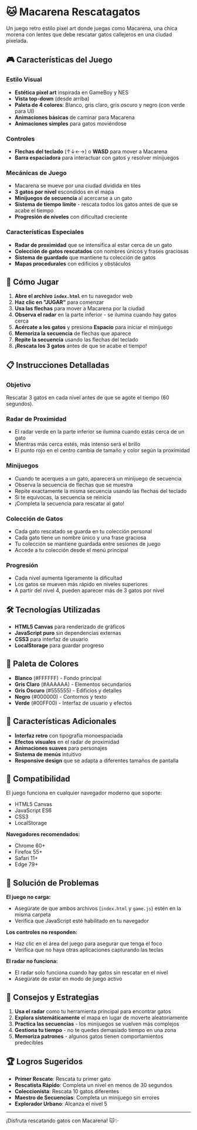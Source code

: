 # 🐱 Macarena Rescatagatos

Un juego retro estilo pixel art donde juegas como Macarena, una chica morena con lentes que debe rescatar gatos callejeros en una ciudad pixelada.

## 🎮 Características del Juego

### Estilo Visual
- **Estética pixel art** inspirada en GameBoy y NES
- **Vista top-down** (desde arriba)
- **Paleta de 4 colores**: Blanco, gris claro, gris oscuro y negro (con verde para UI)
- **Animaciones básicas** de caminar para Macarena
- **Animaciones simples** para gatos moviéndose

### Controles
- **Flechas del teclado** (↑↓←→) o **WASD** para mover a Macarena
- **Barra espaciadora** para interactuar con gatos y resolver minijuegos

### Mecánicas de Juego
- Macarena se mueve por una ciudad dividida en tiles
- **3 gatos por nivel** escondidos en el mapa
- **Minijuegos de secuencia** al acercarse a un gato
- **Sistema de tiempo límite** - rescata todos los gatos antes de que se acabe el tiempo
- **Progresión de niveles** con dificultad creciente

### Características Especiales
- **Radar de proximidad** que se intensifica al estar cerca de un gato
- **Colección de gatos rescatados** con nombres únicos y frases graciosas
- **Sistema de guardado** que mantiene tu colección de gatos
- **Mapas procedurales** con edificios y obstáculos

## 🚀 Cómo Jugar

1. **Abre el archivo `index.html`** en tu navegador web
2. **Haz clic en "JUGAR"** para comenzar
3. **Usa las flechas** para mover a Macarena por la ciudad
4. **Observa el radar** en la parte inferior - se ilumina cuando hay gatos cerca
5. **Acércate a los gatos** y presiona **Espacio** para iniciar el minijuego
6. **Memoriza la secuencia** de flechas que aparece
7. **Repite la secuencia** usando las flechas del teclado
8. **¡Rescata los 3 gatos** antes de que se acabe el tiempo!

## 📋 Instrucciones Detalladas

### Objetivo
Rescatar 3 gatos en cada nivel antes de que se agote el tiempo (60 segundos).

### Radar de Proximidad
- El radar verde en la parte inferior se ilumina cuando estás cerca de un gato
- Mientras más cerca estés, más intenso será el brillo
- El punto rojo en el centro cambia de tamaño y color según la proximidad

### Minijuegos
- Cuando te acerques a un gato, aparecerá un minijuego de secuencia
- Observa la secuencia de flechas que se muestra
- Repite exactamente la misma secuencia usando las flechas del teclado
- Si te equivocas, la secuencia se reinicia
- ¡Completa la secuencia para rescatar al gato!

### Colección de Gatos
- Cada gato rescatado se guarda en tu colección personal
- Cada gato tiene un nombre único y una frase graciosa
- Tu colección se mantiene guardada entre sesiones de juego
- Accede a tu colección desde el menú principal

### Progresión
- Cada nivel aumenta ligeramente la dificultad
- Los gatos se mueven más rápido en niveles superiores
- A partir del nivel 4, pueden aparecer más de 3 gatos por nivel

## 🛠️ Tecnologías Utilizadas

- **HTML5 Canvas** para renderizado de gráficos
- **JavaScript puro** sin dependencias externas
- **CSS3** para interfaz de usuario
- **LocalStorage** para guardar progreso

## 🎨 Paleta de Colores

- **Blanco** (#FFFFFF) - Fondo principal
- **Gris Claro** (#AAAAAA) - Elementos secundarios
- **Gris Oscuro** (#555555) - Edificios y detalles
- **Negro** (#000000) - Contornos y texto
- **Verde** (#00FF00) - Interfaz de usuario y efectos

## 🎵 Características Adicionales

- **Interfaz retro** con tipografía monoespaciada
- **Efectos visuales** en el radar de proximidad
- **Animaciones suaves** para personajes
- **Sistema de menús** intuitivo
- **Responsive design** que se adapta a diferentes tamaños de pantalla

## 📱 Compatibilidad

El juego funciona en cualquier navegador moderno que soporte:
- HTML5 Canvas
- JavaScript ES6
- CSS3
- LocalStorage

**Navegadores recomendados:**
- Chrome 60+
- Firefox 55+
- Safari 11+
- Edge 79+

## 🐛 Solución de Problemas

**El juego no carga:**
- Asegúrate de que ambos archivos (`index.html` y `game.js`) estén en la misma carpeta
- Verifica que JavaScript esté habilitado en tu navegador

**Los controles no responden:**
- Haz clic en el área del juego para asegurar que tenga el foco
- Verifica que no haya otras aplicaciones capturando las teclas

**El radar no funciona:**
- El radar solo funciona cuando hay gatos sin rescatar en el nivel
- Asegúrate de estar en modo de juego activo

## 🎯 Consejos y Estrategias

1. **Usa el radar** como tu herramienta principal para encontrar gatos
2. **Explora sistemáticamente** el mapa en lugar de moverte aleatoriamente
3. **Practica las secuencias** - los minijuegos se vuelven más complejos
4. **Gestiona tu tiempo** - no te quedes demasiado tiempo en una zona
5. **Memoriza patrones** - algunos gatos tienen comportamientos predecibles

## 🏆 Logros Sugeridos

- **Primer Rescate**: Rescata tu primer gato
- **Rescatista Rápido**: Completa un nivel en menos de 30 segundos
- **Coleccionista**: Rescata 10 gatos diferentes
- **Maestro de Secuencias**: Completa un minijuego sin errores
- **Explorador Urbano**: Alcanza el nivel 5

---

¡Disfruta rescatando gatos con Macarena! 🐱✨